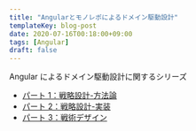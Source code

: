 ```yaml
---
title: "Angularとモノレポによるドメイン駆動設計"
templateKey: blog-post
date: 2020-07-16T00:18:00+09:00
tags: [Angular]
draft: false
---
```


Angular によるドメイン駆動設計に関するシリーズ

- [パート 1：戦略設計\-方法論](https://www.angulararchitects.io/aktuelles/sustainable-angular-architectures-1/)
- [パート 2：戦略設計\-実装](https://www.angulararchitects.io/post/2019/03/04/sustainable-angular-architectures-with-strategic-design-and-monorepos-part-2-implementation.aspx)
- [パート 3：戦術デザイン](https://www.angulararchitects.io/aktuelles/tactical-domain-driven-design-with-monorepos/)
